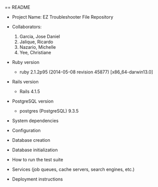 == README

* Project Name:
  EZ Troubleshooter File Repository

* Collaborators:
  1. Garcia, Jose Daniel
  2. Jalique, Ricardo
  3. Nazario, Michelle
  4. Yee, Christiane


* Ruby version
  * ruby 2.1.2p95 (2014-05-08 revision 45877) [x86_64-darwin13.0]

* Rails version
  * Rails 4.1.5

* PostgreSQL version
  * postgres (PostgreSQL) 9.3.5

* System dependencies

* Configuration

* Database creation

* Database initialization

* How to run the test suite

* Services (job queues, cache servers, search engines, etc.)

* Deployment instructions
